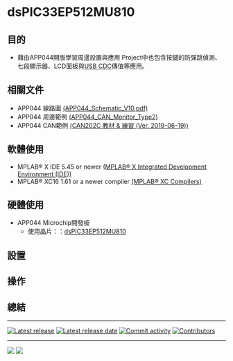 
# dsPIC33EP512MU810


## 目的
 - 藉由APP044開版學習周邊設置與應用
 Project中也包含按鍵的防彈跳偵測、七段顯示器、LCD面板與[USB CDC](http://ww1.microchip.com/downloads/cn/AppNotes/01164A_CN.pdf)傳值等應用。

## 相關文件
- APP044 線路圖 [(APP044_Schematic_V10.pdf)](http://www.microchip.com.tw/Data_CD/eLearning/APP044_Schematic_V10.pdf)
- APP044 周邊範例 [(APP044_CAN_Monitor_Type2)](http://www.microchip.com.tw/Data_CD/eLearning/CAN202C_Monitor_Type2.zip)
- APP044 CAN範例 [(CAN202C 教材 & 練習 (Ver. 2019-06-19))](http://www.microchip.com.tw/Data_CD/eLearning/CAN_202C_dsPIC33EP_V2.zip)


## 軟體使用
- MPLAB® X IDE 5.45 or newer [(MPLAB® X Integrated Development Environment (IDE))](https://www.microchip.com/en-us/development-tools-tools-and-software/mplab-x-ide#tabs)
- MPLAB® XC16 1.61 or a newer compiler [(MPLAB® XC Compilers)](https://www.microchip.com/en-us/development-tools-tools-and-software/mplab-xc-compilers#tabs)



## 硬體使用
- APP044 Microchip開發板
  - 使用晶片：：[dsPIC33EP512MU810](https://www.microchip.com/wwwproducts/en/dsPIC33EP512MU810)


## 設置


## 操作


## 總結

----

[![Latest release](https://img.shields.io/github/release/liohord/APP044.svg)](https://github.com/liohord/APP044/releases/latest) 
[![Latest release date](https://img.shields.io/github/release-date/liohord/APP044.svg)](https://github.com/liohord/APP044/releases/latest) 
[![Commit activity](https://img.shields.io/github/commit-activity/y/liohord/APP044.svg)](https://github.com/liohord/APP044/graphs/commit-activity) 
[![Contributors](https://img.shields.io/github/contributors-anon/liohord/APP044.svg)]() 
____

[![](https://img.shields.io/github/stars/liohord/APP044.svg?style=social)]() 
[![](https://img.shields.io/github/watchers/liohord/APP044.svg?style=social)]() 